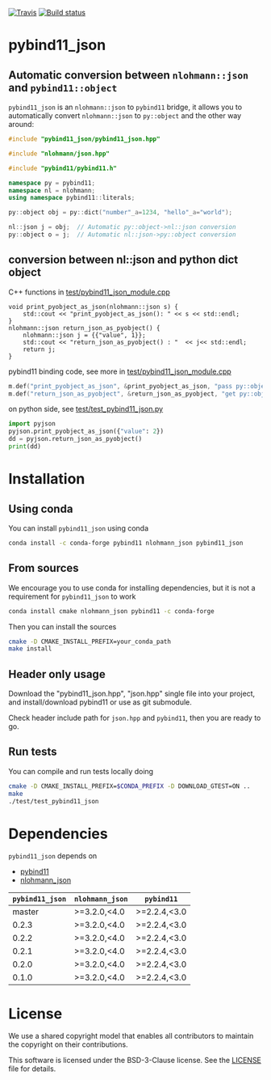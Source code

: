 [![Travis](https://travis-ci.org/pybind/pybind11_json.svg?branch=master)](https://travis-ci.org/pybind/pybind11_json)
[![Build status](https://ci.appveyor.com/api/projects/status/d31t6dytkfm28tfo?svg=true)](https://ci.appveyor.com/project/pybind/pybind11-json/branch/master)

# pybind11_json

## Automatic conversion between `nlohmann::json` and `pybind11::object`
`pybind11_json` is an `nlohmann::json` to `pybind11` bridge, it allows you to automatically convert `nlohmann::json` to `py::object` and the other way around:

```cpp
#include "pybind11_json/pybind11_json.hpp"

#include "nlohmann/json.hpp"

#include "pybind11/pybind11.h"

namespace py = pybind11;
namespace nl = nlohmann;
using namespace pybind11::literals;

py::object obj = py::dict("number"_a=1234, "hello"_a="world");

nl::json j = obj;  // Automatic py::object->nl::json conversion
py::object o = j;  // Automatic nl::json->py::object conversion
```

##  conversion between nl::json and python dict object

C++ functions in [test/pybind11_json_module.cpp](test/pybind11_json_module.cpp)

```
void print_pyobject_as_json(nlohmann::json s) {
    std::cout << "print_pyobject_as_json(): " << s << std::endl;
}
nlohmann::json return_json_as_pyobject() {
    nlohmann::json j = {{"value", 1}};
    std::cout << "return_json_as_pyobject() : "  << j<< std::endl;
    return j;
}
```

pybind11 binding code, see more in [test/pybind11_json_module.cpp](test/pybind11_json_module.cpp)
```cpp
m.def("print_pyobject_as_json", &print_pyobject_as_json, "pass py::object to c++");
m.def("return_json_as_pyobject", &return_json_as_pyobject, "get py::object from c++");
```

on python side, see [test/test_pybind11_json.py](test/test_pybind11_json.py)
```python
import pyjson
pyjson.print_pyobject_as_json({"value": 2})
dd = pyjson.return_json_as_pyobject()
print(dd)
```

# Installation

## Using conda

You can install `pybind11_json` using conda

```bash
conda install -c conda-forge pybind11 nlohmann_json pybind11_json
```

## From sources

We encourage you to use conda for installing dependencies, but it is not a requirement for `pybind11_json` to work

```bash
conda install cmake nlohmann_json pybind11 -c conda-forge
```

Then you can install the sources

```bash
cmake -D CMAKE_INSTALL_PREFIX=your_conda_path
make install
```

## Header only usage
Download the "pybind11_json.hpp", "json.hpp" single file into your project, and install/download pybind11 or use as git submodule. 

Check header include path for `json.hpp` and `pybind11`, then you are ready to go.


## Run tests

You can compile and run tests locally doing

```bash
cmake -D CMAKE_INSTALL_PREFIX=$CONDA_PREFIX -D DOWNLOAD_GTEST=ON ..
make
./test/test_pybind11_json
```

# Dependencies

``pybind11_json`` depends on

 - [pybind11](https://github.com/pybind/pybind11)
 - [nlohmann_json](https://github.com/nlohmann/json)


| `pybind11_json`| `nlohmann_json` | `pybind11`      |
|----------------|-----------------|-----------------|
|  master        | >=3.2.0,<4.0    | >=2.2.4,<3.0    |
|  0.2.3         | >=3.2.0,<4.0    | >=2.2.4,<3.0    |
|  0.2.2         | >=3.2.0,<4.0    | >=2.2.4,<3.0    |
|  0.2.1         | >=3.2.0,<4.0    | >=2.2.4,<3.0    |
|  0.2.0         | >=3.2.0,<4.0    | >=2.2.4,<3.0    |
|  0.1.0         | >=3.2.0,<4.0    | >=2.2.4,<3.0    |


# License

We use a shared copyright model that enables all contributors to maintain the
copyright on their contributions.

This software is licensed under the BSD-3-Clause license. See the [LICENSE](LICENSE) file for details.
